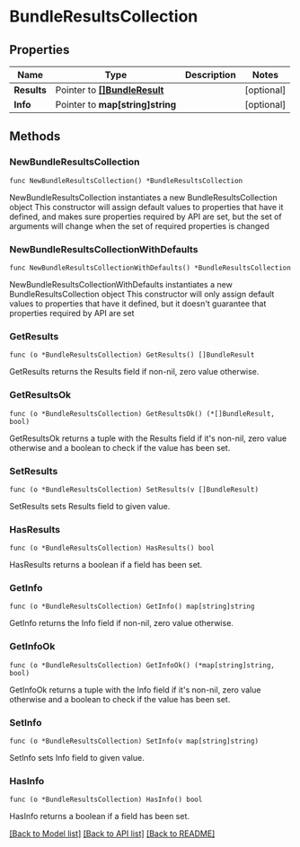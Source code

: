 # BundleResultsCollection

## Properties

Name | Type | Description | Notes
------------ | ------------- | ------------- | -------------
**Results** | Pointer to [**[]BundleResult**](BundleResult.md) |  | [optional] 
**Info** | Pointer to **map[string]string** |  | [optional] 

## Methods

### NewBundleResultsCollection

`func NewBundleResultsCollection() *BundleResultsCollection`

NewBundleResultsCollection instantiates a new BundleResultsCollection object
This constructor will assign default values to properties that have it defined,
and makes sure properties required by API are set, but the set of arguments
will change when the set of required properties is changed

### NewBundleResultsCollectionWithDefaults

`func NewBundleResultsCollectionWithDefaults() *BundleResultsCollection`

NewBundleResultsCollectionWithDefaults instantiates a new BundleResultsCollection object
This constructor will only assign default values to properties that have it defined,
but it doesn't guarantee that properties required by API are set

### GetResults

`func (o *BundleResultsCollection) GetResults() []BundleResult`

GetResults returns the Results field if non-nil, zero value otherwise.

### GetResultsOk

`func (o *BundleResultsCollection) GetResultsOk() (*[]BundleResult, bool)`

GetResultsOk returns a tuple with the Results field if it's non-nil, zero value otherwise
and a boolean to check if the value has been set.

### SetResults

`func (o *BundleResultsCollection) SetResults(v []BundleResult)`

SetResults sets Results field to given value.

### HasResults

`func (o *BundleResultsCollection) HasResults() bool`

HasResults returns a boolean if a field has been set.

### GetInfo

`func (o *BundleResultsCollection) GetInfo() map[string]string`

GetInfo returns the Info field if non-nil, zero value otherwise.

### GetInfoOk

`func (o *BundleResultsCollection) GetInfoOk() (*map[string]string, bool)`

GetInfoOk returns a tuple with the Info field if it's non-nil, zero value otherwise
and a boolean to check if the value has been set.

### SetInfo

`func (o *BundleResultsCollection) SetInfo(v map[string]string)`

SetInfo sets Info field to given value.

### HasInfo

`func (o *BundleResultsCollection) HasInfo() bool`

HasInfo returns a boolean if a field has been set.


[[Back to Model list]](../README.md#documentation-for-models) [[Back to API list]](../README.md#documentation-for-api-endpoints) [[Back to README]](../README.md)


